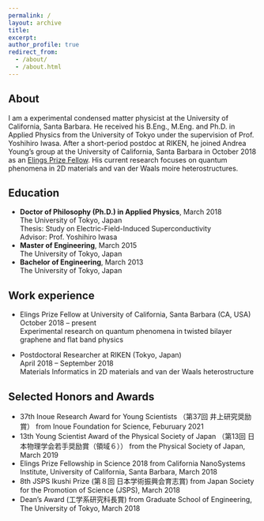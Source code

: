 ```yaml
---
permalink: /
layout: archive
title:
excerpt:
author_profile: true
redirect_from: 
  - /about/
  - /about.html
---
```


## About

I am a experimental condensed matter physicist at the University of California, Santa Barbara. He received his B.Eng., M.Eng. and Ph.D. in Applied Physics from the University of Tokyo under the supervision of Prof. Yoshihiro Iwasa. After a short-period postdoc at RIKEN, he joined Andrea Young’s group at the University of California, Santa Barbara in October 2018 as an [Elings Prize Fellow](https://www.cnsi.ucsb.edu/resources/funding/elings-prize/fellows). His current research focuses on quantum phenomena in 2D materials and van der Waals moire heterostructures.

## Education

* **Doctor of Philosophy (Ph.D.) in Applied Physics**, March 2018<br>
  The University of Tokyo, Japan<br>
  Thesis: Study on Electric-Field-Induced Superconductivity<br>
  Advisor: Prof. Yoshihiro Iwasa
  <br>
* **Master of Engineering**, March 2015<br>
  The University of Tokyo, Japan
  <br>
* **Bachelor of Engineering**, March 2013<br>
  The University of Tokyo, Japan

## Work experience

* Elings Prize Fellow at University of California, Santa Barbara (CA, USA)<br>
  October 2018 – present<br>
  Experimental research on quantum phenomena in twisted bilayer graphene and flat band physics

* Postdoctoral Researcher at RIKEN (Tokyo, Japan)<br>
  April 2018 – September 2018<br>
  Materials Informatics in 2D materials and van der Waals heterostructure

## Selected Honors and Awards
* 37th Inoue Research Award for Young Scientists （第37回 井上研究奨励賞） from Inoue Foundation for Science, Feburuary 2021
* 13th Young Scientist Award of the Physical Society of Japan （第13回 日本物理学会若手奨励賞（領域６）） from the Physical Society of Japan, March 2019
* Elings Prize Fellowship in Science 2018
from California NanoSystems Institute, University of California, Santa Barbara, March 2018
* 8th JSPS Ikushi Prize  (第８回 日本学術振興会育志賞)  from Japan Society for the Promotion of Science (JSPS), March 2018
* Dean’s Award (工学系研究科長賞) from Graduate School of Engineering, The University of Tokyo, March 2018


